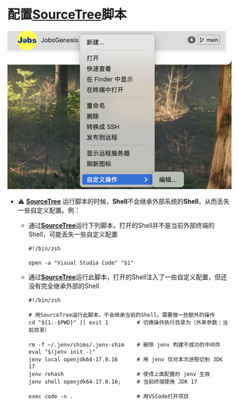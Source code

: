 # 配置[**SourceTree**](https://www.sourcetreeapp.com/)脚本

![image-20250726230655312](./assets/image-20250726230655312.png)

* ⚠️ [**SourceTree**](https://www.sourcetreeapp.com/) 运行脚本的时候，**Shell**不会继承外部系统的**Shell**，从而丢失一些自定义配置。例：

  * 通过[**SourceTree**](https://www.sourcetreeapp.com/)运行下列脚本，打开的Shell并不是当前外部终端的Shell，可能丢失一些自定义配置

    ```shell
    #!/bin/zsh
    
    open -a "Visual Studio Code" "$1"
    ```

  * 通过[**SourceTree**](https://www.sourcetreeapp.com/)运行此脚本，打开的Shell注入了一些自定义配置，但还没有完全继承外部的Shell

    ```shell
    #!/bin/zsh
    
    # 用SourceTree运行此脚本，不会继承当前的Shell。需要做一些额外的操作
    cd "${1:-$PWD}" || exit 1         # 切换操作执行目录为（外来参数：当前目录）
    
    rm -f ~/.jenv/shims/.jenv-shim    # 删除 jenv 构建不成功的中间件
    eval "$(jenv init -)"
    jenv local openjdk64-17.0.16      # 用 jenv 仅对本次进程切到 JDK 17
    jenv rehash                       # 使得上面配置的 jenv 生效
    jenv shell openjdk64-17.0.16;     # 当前终端使用 JDK 17
    
    exec code -n .                    # 用VSCode打开项目
    ```

